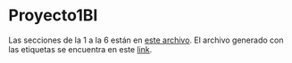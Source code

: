 # Proyecto1BI
Las secciones de la 1 a la 6 están en [este archivo](Etapa%201/Proyecto1_Etapa1.ipynb).
El archivo generado con las etiquetas se encuentra en este [link](Etapa%201/TestODScat_345_Predecido.xlsx).
